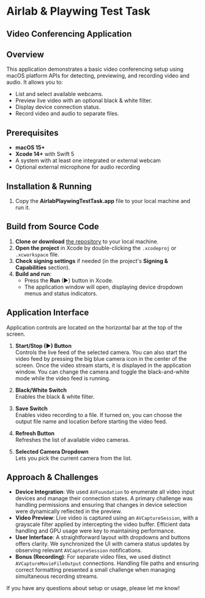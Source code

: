 # **Airlab & Playwing Test Task**

## Video Conferencing Application

## Overview
This application demonstrates a basic video conferencing setup using macOS platform APIs for detecting, previewing, and recording video and audio. It allows you to:
- List and select available webcams.
- Preview live video with an optional black & white filter.
- Display device connection status.
- Record video and audio to separate files.

## Prerequisites
- **macOS 15+**
- **Xcode 14+** with Swift 5
- A system with at least one integrated or external webcam
- Optional external microphone for audio recording

## Installation & Running
1. Copy the **AirlabPlaywingTestTask.app** file to your local machine and run it.

## Build from Source Code
1. **Clone or download** [the repository](https://github.com/GuineaPing/AirlabPlaywingTestTask) to your local machine.
2. **Open the project** in Xcode by double-clicking the `.xcodeproj` or `.xcworkspace` file.
3. **Check signing settings** if needed (in the project's **Signing & Capabilities** section).
4. **Build and run**:
   - Press the **Run** (▶) button in Xcode.
   - The application window will open, displaying device dropdown menus and status indicators.

## Application Interface
Application controls are located on the horizontal bar at the top of the screen.

1. **Start/Stop (▶) Button**  
   Controls the live feed of the selected camera. You can also start the video feed by pressing the big blue camera icon in the center of the screen. Once the video stream starts, it is displayed in the application window. You can change the camera and toggle the black-and-white mode while the video feed is running.

2. **Black/White Switch**  
   Enables the black & white filter.

3. **Save Switch**  
   Enables video recording to a file. If turned on, you can choose the output file name and location before starting the video feed.

4. **Refresh Button**  
   Refreshes the list of available video cameras.

5. **Selected Camera Dropdown**  
   Lets you pick the current camera from the list.

## Approach & Challenges
- **Device Integration**: We used `AVFoundation` to enumerate all video input devices and manage their connection states. A primary challenge was handling permissions and ensuring that changes in device selection were dynamically reflected in the preview.
- **Video Preview**: Live video is captured using an `AVCaptureSession`, with a grayscale filter applied by intercepting the video buffer. Efficient data handling and GPU usage were key to maintaining performance.
- **User Interface**: A straightforward layout with dropdowns and buttons offers clarity. We synchronized the UI with camera status updates by observing relevant `AVCaptureSession` notifications.
- **Bonus (Recording)**: For separate video files, we used distinct `AVCaptureMovieFileOutput` connections. Handling file paths and ensuring correct formatting presented a small challenge when managing simultaneous recording streams.

If you have any questions about setup or usage, please let me know!
